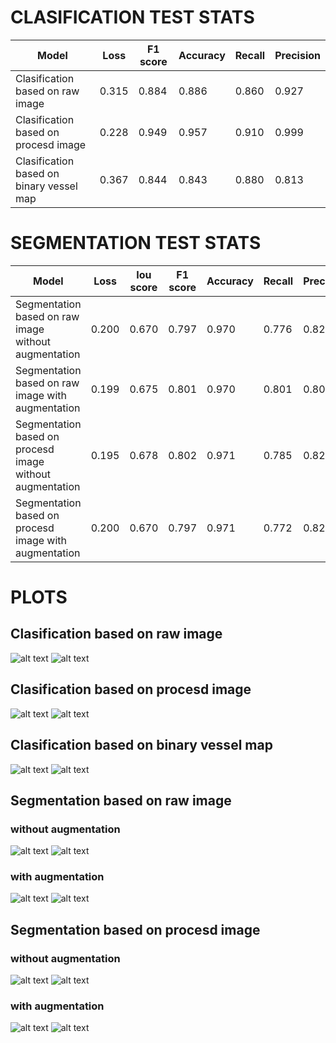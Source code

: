 # CLASIFICATION TEST STATS
| Model |  Loss | F1 score | Accuracy | Recall | Precision |
| --- |  --- | --- | --- | --- | --- |
| Clasification based on raw image  | 0.315 | 0.884 | 0.886 | 0.860 | 0.927 |
| Clasification based on procesd image  | 0.228 | 0.949 | 0.957 | 0.910 | 0.999 |
| Clasification based on  binary vessel map | 0.367 | 0.844 | 0.843 | 0.880 | 0.813 |


# SEGMENTATION TEST STATS
| Model | Loss | Iou score | F1 score | Accuracy | Recall | Precision | Specificity |
| --- | --- | --- | --- | --- | --- | --- | --- |
| Segmentation based on raw image without augmentation | 0.200 | 0.670 | 0.797 | 0.970 | 0.776 | 0.825 | 0.986|
| Segmentation based on raw image with augmentation | 0.199 | 0.675 | 0.801 | 0.970 | 0.801 | 0.807 | 0.983 |
| Segmentation based on procesd image  without augmentation | 0.195 | 0.678 | 0.802 | 0.971 | 0.785 | 0.825 | 0.986|
| Segmentation based on procesd image with augmentation | 0.200 | 0.670 | 0.797 |0.971 | 0.772 | 0.829 | 0.986|

# PLOTS
## Clasification based on raw image
![alt text](https://github.com/Mpasiowiec/Retinopatia/blob/main/densenet/models/densenet121_e20_s300_b14_plot.jpg?raw=true)
![alt text](https://github.com/Mpasiowiec/Retinopatia/blob/main/densenet/models/densenet121_e20_s300_b14_viz.jpg?raw=true)
## Clasification based on procesd image
![alt text](https://github.com/Mpasiowiec/Retinopatia/blob/main/densenet/models/densenet121_prep_e20_s300_b14_plot.jpg?raw=true)
![alt text](https://github.com/Mpasiowiec/Retinopatia/blob/main/densenet/models/densenet121_prep_e20_s300_b14_viz.jpg?raw=true)
## Clasification based on  binary vessel map
![alt text](https://github.com/Mpasiowiec/Retinopatia/blob/main/densenet/models/densenet121_vessel_e20_s300_b14_plot.jpg?raw=true)
![alt text](https://github.com/Mpasiowiec/Retinopatia/blob/main/densenet/models/densenet121_vessel_e20_s300_b14_viz.jpg?raw=true)

## Segmentation based on raw image
### without augmentation
![alt text](https://github.com/Mpasiowiec/Retinopatia/blob/main/unet/models/UNet11_e35_s256_b9_noaugm_plot.jpg?raw=true)
![alt text](https://github.com/Mpasiowiec/Retinopatia/blob/main/unet/models/UNet11_e35_s256_b9_noaugm_viz.jpg?raw=true)
### with augmentation
![alt text](https://github.com/Mpasiowiec/Retinopatia/blob/main/unet/models/UNet11_e35_s256_b9_jit_plot.jpg?raw=true)
![alt text](https://github.com/Mpasiowiec/Retinopatia/blob/main/unet/models/UNet11_e35_s256_b9_jit_viz.jpg?raw=true)
## Segmentation based on procesd image
### without augmentation
![alt text](https://github.com/Mpasiowiec/Retinopatia/blob/main/unet/models/UNet11_prep_e35_s256_b9_noaugm_plot.jpg?raw=true)
![alt text](https://github.com/Mpasiowiec/Retinopatia/blob/main/unet/models/UNet11_prep_e35_s256_b9_noaugm_viz.jpg?raw=true)
### with augmentation
![alt text](https://github.com/Mpasiowiec/Retinopatia/blob/main/unet/models/UNet11_prep_e35_s256_b9_jit_plot.jpg?raw=true)
![alt text](https://github.com/Mpasiowiec/Retinopatia/blob/main/unet/models/UNet11_prep_e35_s256_b9_jit_viz.jpg?raw=true)

